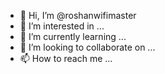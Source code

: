 - 👋 Hi, I’m @roshanwifimaster
- 👀 I’m interested in ...
- 🌱 I’m currently learning ...
- 💞️ I’m looking to collaborate on ...
- 📫 How to reach me ...

<!---
roshanwifimaster/roshanwifimaster is a ✨ special ✨ repository because its `README.md` (this file) appears on your GitHub profile.
You can click the Preview link to take a look at  
Roshan Sharma Hacker Of Nepal topper Hacker Of Dark web Virtual virus that causes the server of YouTube and 3
Roshan Sharma Hacked banking system 
